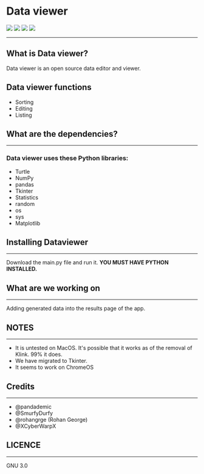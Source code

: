 # Data viewer
<img src="https://img.shields.io/github/contributors/Pandademic/DataViewer"></img>
<img src="https://img.shields.io/github/workflow/status/Pandademic/DataViewer/CodeQL"></img>
<img src="https://img.shields.io/github/last-commit/Pandademic/DataViewer"></img>
<img src="https://travis-ci.com/Pandademic/DataViewer.svg?branch=main">



_____
##  What is Data viewer?
Data viewer is an open source data editor and viewer.
## Data viewer functions
- Sorting
- Editing
- Listing

## What are the dependencies?
____
### Data viewer uses these Python libraries:
- Turtle
- NumPy
- pandas
- Tkinter
- Statistics
- random
- os
- sys
- Matplotlib
## Installing Dataviewer
____
Download the main.py file and run it. **YOU MUST HAVE PYTHON INSTALLED.**

## What are we working on
_____
Adding generated data into the results page of the app.
## NOTES
___
- It is untested on MacOS. It's possible that it works as of the removal of Klink. 99% it does.
- We have migrated to Tkinter.
-  It seems to work on ChromeOS
## Credits
___
- @pandademic
- @SmurfyDurfy
- @rohangrge (Rohan George)
- @XCyberWarpX 

## LICENCE
____
GNU 3.0
